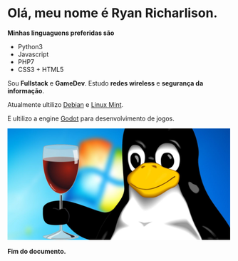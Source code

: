 # Olá, meu nome é Ryan Richarlison.

**Minhas linguaguens preferidas são**
- Python3
- Javascript
- PHP7
- CSS3 + HTML5

Sou **Fullstack** e **GameDev**.
Estudo **redes wireless** e **segurança da informação**.

Atualmente ultilizo [Debian](https://debian.org/) e [Linux Mint](https://linuxmint.com).

E ultilizo a engine [Godot](https://godotengine.org/) para desenvolvimento de jogos.

<img src="linux-image.jpeg" width="500">

**Fim do documento.**

